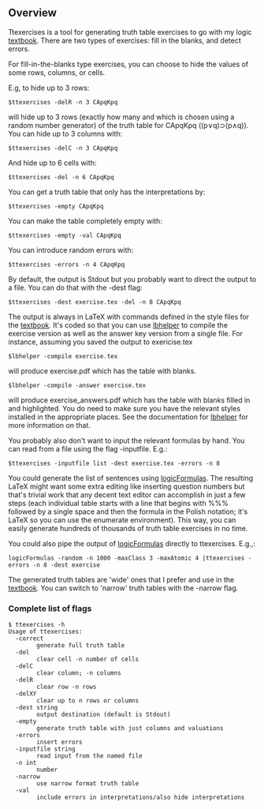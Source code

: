 ## Overview

Ttexercises is a tool for generating truth table exercises to go with my logic [textbook](https://github.com/adamay909/logicbook). There are two types of exercises: fill in the blanks, and detect errors.

For fill-in-the-blanks type exercises, you can choose to hide the values of some rows, columns, or cells.

E.g, to hide up to 3 rows:

	$ttexercises -delR -n 3 CApqKpq

will hide up to 3 rows (exactly how many and which is chosen using a random number generator) of the truth table for CApqKpq ((p∨q)⊃(p∧q)). You can hide up to 3 columns with:

	$ttexercises -delC -n 3 CApqKpq

And hide up to 6 cells with:

	$ttexercises -del -n 6 CApqKpq

You can get a truth table that only has the interpretations by:

	$ttexercises -empty CApqKpq

You can make the table completely empty with:

	$ttexercises -empty -val CApqKpq

You can introduce random errors with:

	$ttexercises -errors -n 4 CApqKpq

By default, the output is Stdout but you probably want to direct the output to a file. You can do that with the -dest flag:

	$ttexercises -dest exercise.tex -del -n 8 CApqKpq

The output is always in LaTeX with commands defined in the style files for the [textbook](https://github.com/adamay909/logicbook). It's coded so that you can use [lbhelper](https://github.com/adamay909/logicTools/tree/main/lbhelper) to compile the exercise version as well as the answer key version from a single file. For instance, assuming you saved the output to exericise.tex

	$lbhelper -compile exercise.tex

will produce exercise.pdf which has the table with blanks.

	$lbhelper -compile -answer exercise.tex

will produce exercise\_answers.pdf which has the table with blanks filled in and highlighted. You do need to make sure you have the relevant styles installed in the appropriate places. See the documentation for [lbhelper](https://github.com/adamay909/logicTools/tree/main/lbhelper) for more information on that.

You probably also don't want to input the relevant formulas by hand. You can read from a file using the flag -inputfile. E.g.:

	$ttexercises -inputfile list -dest exercise.tex -errors -n 8

You could generate the list of sentences using [logicFormulas](https://github.com/adamay909/logicTools/tree/main/logicFormulas). The resulting LaTeX might want some extra editing like inserting question numbers but that's trivial work that any decent text editor can accomplish in just a few steps (each individual table starts with a line that begins with %%% followed by a single space and then the formula in the Polish notation; it's LaTeX so you can use the enumerate environment). This way, you can easily generate hundreds of thousands of truth table exercises in no time.

You could also pipe the output of [logicFormulas](https://github.com/adamay909/logicTools/tree/main/logicFormulas) directly to ttexercises. E.g.,:

	logicFormulas -random -n 1000 -maxClass 3 -maxAtomic 4 |ttexercises -errors -n 8 -dest exercise

The generated truth tables are 'wide' ones that I prefer and use in the [textbook](https://github.com/adamay909/logicbook). You can switch to 'narrow' truth tables with the -narrow flag.

### Complete list of flags

	$ ttexercises -h
	Usage of ttexercises:
	  -correct
	    	generate full truth table
	  -del
	    	clear cell -n number of cells
	  -delC
	    	clear column; -n columns
	  -delR
	    	clear row -n rows
	  -delXY
	    	clear up to n rows or columns
	  -dest string
	    	output destination (default is Stdout)
	  -empty
	    	generate truth table with just columns and valuations
	  -errors
	    	insert errors
	  -inputfile string
	    	read input from the named file
	  -n int
	    	number
	  -narrow
	    	use narrow format truth table
	  -val
	    	include errors in interpretations/also hide interpretations


